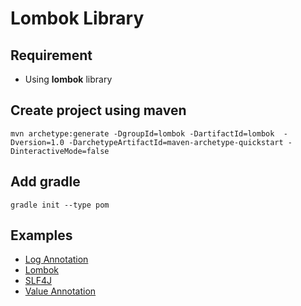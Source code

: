 # Lombok Library

## Requirement
* Using **lombok** library

## Create project using maven
```
mvn archetype:generate -DgroupId=lombok -DartifactId=lombok  -Dversion=1.0 -DarchetypeArtifactId=maven-archetype-quickstart -DinteractiveMode=false
```

## Add gradle
```
gradle init --type pom
```

## Examples
* [Log Annotation](src/test/java/com/lombok/practice/LogAnnotation.java)
* [Lombok](src/test/java/com/lombok/practice/LombokPractice.java)
* [SLF4J](src/test/java/com/lombok/practice/Slf4JAnnotation.java)
* [Value Annotation](src/test/java/com/lombok/practice/ValueAnnotation.java)